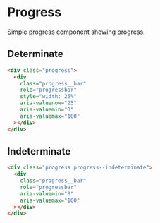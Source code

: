 # Progress <Badge text="stable"/>
Simple progress component showing progress.

## Determinate
<div class="p-3 border rounded-2 my-3">
  <div class="progress">
    <div
      class="progress__bar"
      role="progressbar"
      style="width: 25%"
      aria-valuenow="25"
      aria-valuemin="0"
      aria-valuemax="100"
    ></div>
  </div>
</div>

```html
<div class="progress">
  <div
    class="progress__bar"
    role="progressbar"
    style="width: 25%"
    aria-valuenow="25"
    aria-valuemin="0"
    aria-valuemax="100"
  ></div>
</div>
```

## Indeterminate
<div class="p-3 border rounded-2 my-3">
  <div class="progress progress--indeterminate">
    <div
      class="progress__bar"
      role="progressbar"
      aria-valuemin="0"
      aria-valuemax="100"
    ></div>
  </div>
</div>

```html
<div class="progress progress--indeterminate">
  <div
    class="progress__bar"
    role="progressbar"
    aria-valuemin="0"
    aria-valuemax="100"
  ></div>
</div>
```
